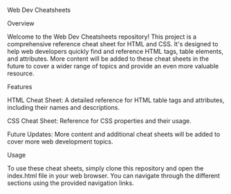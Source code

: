 Web Dev Cheatsheets

Overview

Welcome to the Web Dev Cheatsheets repository! This project is a comprehensive reference cheat sheet for HTML and CSS. It's designed to help web developers quickly find and reference HTML tags, table elements, and attributes. More content will be added to these cheat sheets in the future to cover a wider range of topics and provide an even more valuable resource.

Features

HTML Cheat Sheet: A detailed reference for HTML table tags and attributes, including their names and descriptions.

CSS Cheat Sheet: Reference for CSS properties and their usage.

Future Updates: More content and additional cheat sheets will be added to cover more web development topics.

Usage

To use these cheat sheets, simply clone this repository and open the index.html file in your web browser. You can navigate through the different sections using the provided navigation links.
